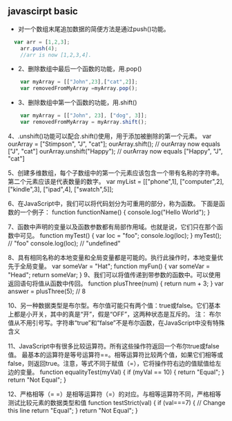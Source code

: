 ## javascirpt basic

* 对一个数组末尾追加数据的简便方法是通过push()功能。
```js  
  var arr = [1,2,3];
    arr.push(4);
    //arr is now [1,2,3,4].
```
 
* 2、删除数组中最后一个函数的功能，用.pop()

```js
    var myArray = [["John",23],["cat",2]];
    var removedFromMyArray =myArray.pop();
 ```
* 3、删除数组中第一个函数的功能，用.shift()
```js
    var myArray = [["John", 23], ["dog", 3]];
    var removedFromMyArray = myArray.shift();
 ```
4、.unshift()功能可以配合.shift()使用，用于添加被删除的第一个元素。
    var ourArray = ["Stimpson", "J", "cat"];
    ourArray.shift(); // ourArray now equals ["J", "cat"]
    ourArray.unshift("Happy"); 
    // ourArray now equals ["Happy", "J", "cat"]
 
5、创建多维数组，每个子数组中的第一个元素应该包含一个带有名称的字符串。第二个元素应该是代表数量的数字。
    var myList = [["phone",1],
             ["computer",2],
             ["kindle",3],
             ["ipad",4],
             ["swatch",5]];
             
6、在JavaScript中，我们可以将代码划分为可重用的部分，称为函数。
下面是函数的一个例子：
    function functionName() {
                        console.log("Hello World");
    }
 
7、函数中声明的变量以及函数参数都有局部作用域。也就是说，它们只在那个函数中可见。
    function myTest() {
                        var loc = "foo";
                        console.log(loc);
    }
    myTest(); // "foo"
    console.log(loc); // "undefined"
    
8、具有相同名称的本地变量和全局变量都是可能的。执行此操作时，本地变量优先于全局变量。
   var someVar = "Hat";
   function myFun() {
   var someVar = "Head";
   return someVar;
}
9、我们可以将值传递到带参数的函数中。可以使用返回语句将值从函数中传回。
    function plusThree(num) {
      return num + 3;
    }
    var answer = plusThree(5); // 8
    
10、另一种数据类型是布尔型。布尔值可能只有两个值：true或false。它们基本上都是小开关，其中的真是“开”，假是“OFF”，这两种状态是互斥的。
注：
布尔值从不用引号写。字符串“true”和“false”不是布尔函数，在JavaScript中没有特殊含义
 
11、JavaScript中有很多比较运算符。所有这些操作符返回一个布尔true或false值。
最基本的运算符是等号运算符==。相等运算符比较两个值，如果它们相等或false，则返回true。注意，等式不同于赋值（=），它将操作符右边的值赋值给左边的变量。
    function equalityTest(myVal) {
           if (myVal == 10) {
            return "Equal";
                        }
          return "Not Equal";
    }
 
12、严格相等（= =）是相等运算符（=）的对应。与相等运算符不同，严格相等测试比较元素的数据类型和值
function testStrict(val) {
  if (val===7) { // Change this line
    return "Equal";
  }
  return "Not Equal";
}
